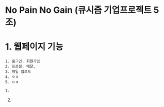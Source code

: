 # No Pain No Gain (큐시즘 기업프로젝트 5조)

# 1. 웹페이지 기능
    1. 로그인, 회원가입
    2. 프로필, 메달, 
    3. 파일 업로드
    4. ㅇㅇ
    5. ㅇㅇ

    1. 

2.

